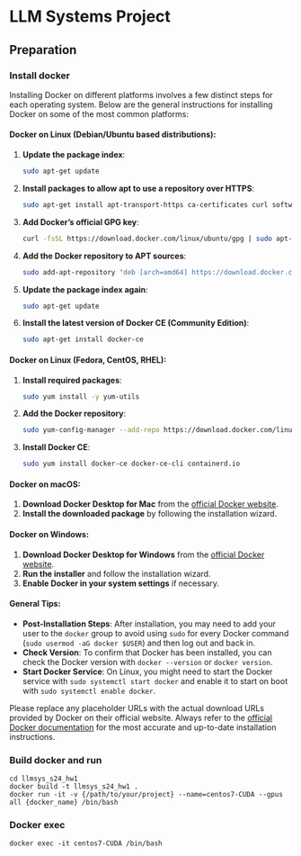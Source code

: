 # LLM Systems Project

## Preparation
### Install docker

Installing Docker on different platforms involves a few distinct steps for each operating system. Below are the general instructions for installing Docker on some of the most common platforms:

#### Docker on Linux (Debian/Ubuntu based distributions):
1. **Update the package index**:
   ```sh
   sudo apt-get update
   ```

2. **Install packages to allow apt to use a repository over HTTPS**:
   ```sh
   sudo apt-get install apt-transport-https ca-certificates curl software-properties-common
   ```

3. **Add Docker’s official GPG key**:
   ```sh
   curl -fsSL https://download.docker.com/linux/ubuntu/gpg | sudo apt-key add -
   ```

4. **Add the Docker repository to APT sources**:
   ```sh
   sudo add-apt-repository "deb [arch=amd64] https://download.docker.com/linux/ubuntu $(lsb_release -cs) stable"
   ```

5. **Update the package index again**:
   ```sh
   sudo apt-get update
   ```

6. **Install the latest version of Docker CE (Community Edition)**:
   ```sh
   sudo apt-get install docker-ce
   ```

#### Docker on Linux (Fedora, CentOS, RHEL):
1. **Install required packages**:
   ```sh
   sudo yum install -y yum-utils
   ```

2. **Add the Docker repository**:
   ```sh
   sudo yum-config-manager --add-repo https://download.docker.com/linux/fedora/docker-ce.repo
   ```

3. **Install Docker CE**:
   ```sh
   sudo yum install docker-ce docker-ce-cli containerd.io
   ```

#### Docker on macOS:
1. **Download Docker Desktop for Mac** from the [official Docker website](https://www.docker.com/products/docker-desktop).
2. **Install the downloaded package** by following the installation wizard.

#### Docker on Windows:
1. **Download Docker Desktop for Windows** from the [official Docker website](https://www.docker.com/products/docker-desktop).
2. **Run the installer** and follow the installation wizard.
3. **Enable Docker in your system settings** if necessary.

#### General Tips:
- **Post-Installation Steps**: After installation, you may need to add your user to the `docker` group to avoid using `sudo` for every Docker command (`sudo usermod -aG docker $USER`) and then log out and back in.
- **Check Version**: To confirm that Docker has been installed, you can check the Docker version with `docker --version` or `docker version`.
- **Start Docker Service**: On Linux, you might need to start the Docker service with `sudo systemctl start docker` and enable it to start on boot with `sudo systemctl enable docker`.

Please replace any placeholder URLs with the actual download URLs provided by Docker on their official website. Always refer to the [official Docker documentation](https://docs.docker.com/get-docker/) for the most accurate and up-to-date installation instructions.


### Build docker and run
```
cd llmsys_s24_hw1
docker build -t llmsys_s24_hw1 .
docker run -it -v {/path/to/your/project} --name=centos7-CUDA --gpus all {docker_name} /bin/bash
```

### Docker exec

```
docker exec -it centos7-CUDA /bin/bash
```

